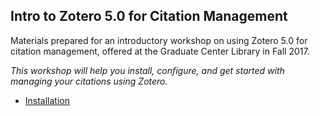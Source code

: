 ## Intro to Zotero 5.0 for Citation Management

Materials prepared for an introductory workshop on using Zotero 5.0 for citation management, offered at the Graduate Center Library in Fall 2017.

*This workshop will help you install, configure, and get started with managing your citations using Zotero.*

* [Installation](/using-zotero/installation.md) 
